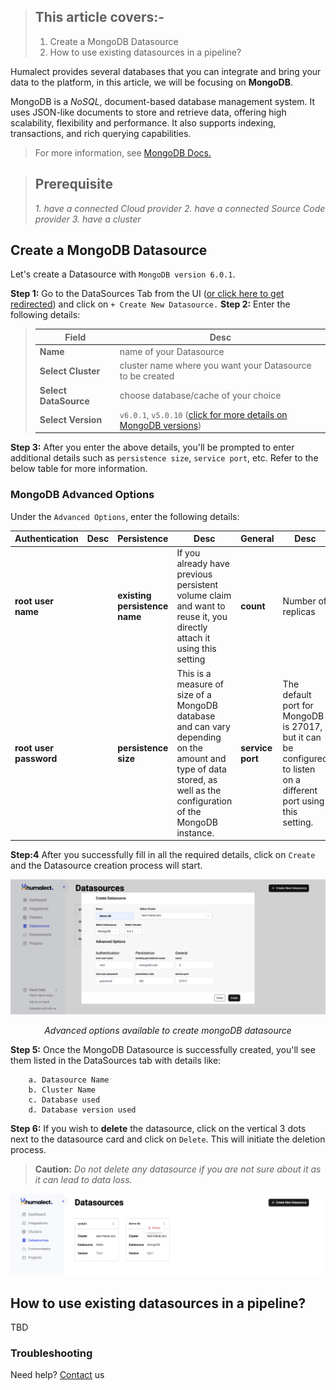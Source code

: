 > ## This article covers:-
> 1. Create a MongoDB Datasource
> 2. How to use existing datasources in a pipeline?

Humalect provides several databases that you can integrate and bring your data to the platform, in this article, we will be focusing on **MongoDB**.

MongoDB is a *NoSQL*, document-based database management system. It uses JSON-like documents to store and retrieve data, offering high scalability, flexibility and performance. It also supports indexing, transactions, and rich querying capabilities.


> For more information, see [MongoDB Docs.](https://www.mongodb.com/docs/)

> ## Prerequisite
> *1. have a connected Cloud provider*
> *2. have a connected Source Code provider*
> *3. have a cluster*


## Create a MongoDB Datasource

Let's create a Datasource with `MongoDB version 6.0.1`.


**Step 1:** Go to the DataSources Tab from the UI ([or click here to get redirected](https://console.humalect.com/user/datasources)) and click on `+ Create New Datasource.`
**Step 2:** Enter the following details:

> | Field | Desc |
> | -- | -- |
> | **Name** | name of your Datasource|
> | **Select Cluster** | cluster name where you want your Datasource to be created |
> | **Select DataSource** | choose database/cache of your choice|
> | **Select Version** | `v6.0.1`, `v5.0.10` ([click for more details on MongoDB versions](https://www.mongodb.com/evolved))|


**Step 3:** After you enter the above details, you'll be prompted to enter additional details such as `persistence size`, `service port`, etc. Refer to the below table for more information.



### MongoDB Advanced Options

Under the `Advanced Options`, enter the following details:

| Authentication     | Desc | Persistence               | Desc | General      | Desc |
| ------------------ | ---- | ------------------------- | ---- | ------------ | ---- |
| **root user name**     |      | **existing persistence name** |  If you already have previous persistent volume claim and want to reuse it, you directly attach it using this setting    | **count**        |  Number of replicas   |
| **root user password** |      | **persistence size**          |  This is a measure of size of a MongoDB database and can vary depending on the amount and type of data stored, as well as the configuration of the MongoDB instance.    | **service port** |  The default port for MongoDB is 27017, but it can be configured to listen on a different port using this setting.    |

**Step:4** After you successfully fill in all the required details, click on `Create` and the Datasource creation process will start.




![datasource_mongo-1](./../../static/img/datasource_mongo-1.png)

<center><i>Advanced options available to create mongoDB datasource</i></center>


**Step 5:** Once the MongoDB Datasource is successfully created, you'll see them listed in the DataSources tab with details like:

		a. Datasource Name
		b. Cluster Name
		c. Database used
		d. Database version used

**Step 6:** If you wish to **delete** the datasource, click on the vertical 3 dots next to the datasource card and click on `Delete`. This will initiate the deletion process.

> **Caution:** *Do not delete any datasource if you are not sure about it as it can lead to data loss.*


![datasource_mongo-2](./../../static/img/datasource_mongo-2.png)


## How to use existing datasources in a pipeline?
TBD

### Troubleshooting
Need help? [Contact](./../Contact-us/reach-out-to-us) us
